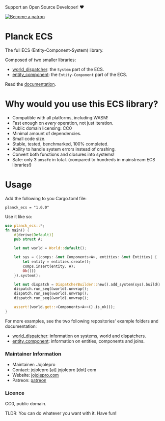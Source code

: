 Support an Open Source Developer! :hearts:  

[![Become a patron](https://c5.patreon.com/external/logo/become_a_patron_button.png)](https://www.patreon.com/jojolepro)

# Planck ECS
The full ECS (Entity-Component-System) library.

Composed of two smaller libraries:
* [world_dispatcher](https://github.com/jojolepro/world_dispatcher): the `System` part of the ECS.
* [entity_component](https://github.com/jojolepro/entity_component): the `Entity-Component` part of the ECS.

Read the [documentation](https://docs.rs/planck_ecs).

# Why would you use this ECS library?

* Compatible with all platforms, including WASM!
* Fast enough on *every* operation, not just iteration.
* Public domain licensing: CC0
* Minimal amount of dependencies.
* Small code size.
* Stable, tested, benchmarked, 100% completed.
* Ability to handle system errors instead of crashing.
* Convert both functions and closures into systems!
* Safe: only 3 `unsafe` in total. (compared to hundreds in mainstream ECS libraries!)

# Usage
Add the following to you Cargo.toml file:
```
planck_ecs = "1.0.0"
```

Use it like so:
```rust
use planck_ecs::*;
fn main() {
    #[derive(Default)]
    pub struct A;

    let mut world = World::default();

    let sys = (|comps: &mut Components<A>, entities: &mut Entities| {
        let entity = entities.create();
        comps.insert(entity, A);
        Ok(())
    }).system();

    let mut dispatch = DispatcherBuilder::new().add_system(sys).build(&mut world);
    dispatch.run_seq(&world).unwrap();
    dispatch.run_seq(&world).unwrap();
    dispatch.run_seq(&world).unwrap();

    assert!(world.get::<Components<A>>().is_ok());
}
```

For more examples, see the two following repositories' example folders and documentation:
* [world_dispatcher](https://github.com/jojolepro/world_dispatcher): information on systems, world and dispatchers.
* [entity_component](https://github.com/jojolepro/entity_component): information on entities, components and joins.

### Maintainer Information

* Maintainer: Jojolepro
* Contact: jojolepro [at] jojolepro [dot] com
* Website: [jojolepro.com](https://jojolepro.com)
* Patreon: [patreon](https://patreon.com/jojolepro)

### Licence

CC0, public domain.

TLDR: You can do whatever you want with it. Have fun!


